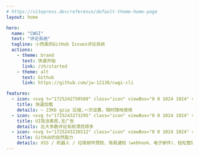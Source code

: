 ```yaml
---
# https://vitepress.dev/reference/default-theme-home-page
layout: home

hero:
  name: "CWGI"
  text: "评论系统"
  tagline: 小而美的GitHub Issues评论系统
  actions:
    - theme: brand
      text: 快速开始
      link: /zh/started
    - theme: alt
      text: Github
      link: https://github.com/jw-12138/cwgi-cli

features:
  - icon: <svg t="1725242750589" class="icon" viewBox="0 0 1024 1024" version="1.1" xmlns="http://www.w3.org/2000/svg" p-id="6012" width="30" height="30"><path d="M938.325333 154.658133c-2.389333 78.677333-19.490133 154.299733-48.059733 227.584-34.1504 87.688533-84.1216 164.795733-154.1632 228.5568-5.700267 5.205333-7.458133 10.7008-6.724267 18.005334 2.474667 23.620267 4.386133 47.274667 6.826667 70.792533 5.700267 55.005867-13.687467 100.078933-58.333867 131.959467-47.9232 34.286933-97.672533 65.9456-147.131733 98.013866-31.146667 20.189867-69.410133 1.809067-72.9088-34.8672a5427.2 5427.2 0 0 1-10.069333-126.583466c-1.450667-21.111467-0.8704-21.316267-21.486934-23.995734-54.664533-7.168-97.501867-32.938667-126.856533-79.701333-15.138133-24.098133-22.6304-50.7392-25.258667-78.779733-0.785067-8.362667-4.181333-10.478933-12.151466-10.9056a6890.786133 6890.786133 0 0 1-132.6592-8.311467c-36.7616-2.7648-55.3984-41.301333-35.703467-73.386667C107.52 470.459733 122.2144 448.392533 136.533333 426.0864c15.36-23.995733 30.6688-48.128 46.08-72.0896 28.2624-43.912533 68.983467-67.6352 121.070934-68.096 29.866667-0.2048 59.733333 5.000533 89.565866 8.192 5.632 0.580267 9.642667-0.170667 13.499734-4.488533 69.239467-76.8512 154.965333-128.699733 251.9552-163.413334a715.400533 715.400533 0 0 1 169.1136-38.365866c29.184-2.9696 58.538667-4.096 87.722666 1.28 15.854933 2.901333 16.708267 3.584 19.1488 18.978133 2.474667 15.394133 4.437333 30.890667 3.652267 46.574933z m-167.0144 193.9456c0.580267-51.848533-42.6496-96.4608-94.0544-97.314133-53.367467-0.8704-99.652267 37.6832-100.9152 97.8944-1.024 50.2272 44.731733 95.675733 95.829334 96.0512a98.474667 98.474667 0 0 0 69.751466-27.886933 97.1264 97.1264 0 0 0 29.3888-68.744534z" fill="#5672CD" p-id="6013"></path><path d="M197.1712 644.7104c13.073067 0.1536 20.343467 5.888 25.0368 19.217067 18.414933 52.0704 51.882667 91.579733 100.471467 118.357333 10.717867 5.888 21.9648 10.7008 33.655466 14.660267 20.992 7.1168 25.770667 27.374933 10.1888 43.008-23.04 23.108267-46.336 45.943467-69.376 69.12-7.6288 7.6288-16.0256 11.178667-26.743466 7.2704-10.888533-4.027733-16.145067-12.049067-16.674134-23.261867-0.375467-7.082667-0.187733-14.199467-0.341333-21.316267-0.3072-13.090133-0.443733-13.192533-12.561067-9.181866-25.873067 8.465067-51.780267 17.152-77.636266 25.617066-7.68 2.525867-15.325867 3.584-22.784-0.6144-10.9056-6.212267-15.0528-17.2032-10.666667-30.7712 8.618667-26.4192 17.646933-52.6848 26.453333-79.0528 3.822933-11.434667 3.584-11.6736-8.874666-11.844266-7.509333-0.1024-15.018667 0-22.493867-0.426667-10.888533-0.512-18.688-5.700267-22.7328-16.008533-3.925333-10.001067-1.4336-18.6368 5.9392-26.026667 24.046933-23.995733 48.213333-48.008533 72.362667-71.901867 4.795733-4.744533 10.496-7.441067 16.776533-6.843733z" fill="#5672CD" p-id="6014"></path></svg>
    title: 快速加载
    details: ~ 23Kb gzip 压缩,一次设置，随时随地使用
  - icon: <svg t="1725243273295" class="icon" viewBox="0 0 1024 1024" version="1.1" xmlns="http://www.w3.org/2000/svg" p-id="10379" width="30" height="30"><path d="M2.133333 471.466667v78.933333c21.333333 262.4 241.066667 471.466667 509.866667 471.466667 281.6 0 509.866667-228.266667 509.866667-509.866667S793.6 0 509.866667 0C241.066667 0 21.333333 206.933333 2.133333 471.466667z" fill="#5672CD" p-id="10380"></path><path d="M605.866667 386.133333c0-25.6-19.2-44.8-44.8-44.8-23.466667 0-44.8 21.333333-44.8 44.8V533.333333c0 55.466667-44.8 100.266667-98.133334 100.266667-55.466667 0-98.133333-44.8-98.133333-100.266667v-147.2c0-25.6-19.2-44.8-44.8-44.8-23.466667 0-44.8 21.333333-44.8 44.8V533.333333c0 106.666667 83.2 192 187.733333 192s187.733333-85.333333 187.733334-192v-147.2z m145.066666-44.8c-23.466667 0-44.8 21.333333-44.8 44.8v294.4c0 25.6 19.2 44.8 44.8 44.8 23.466667 0 44.8-21.333333 44.8-44.8V386.133333c0-25.6-19.2-44.8-44.8-44.8z" fill="#FFFFFF" p-id="10381"></path></svg>
    title: UI简洁美观,无广告
    details: 比大多数评论系统漂亮得多
  - icon: <svg t="1725243226512" class="icon" viewBox="0 0 1024 1024" version="1.1" xmlns="http://www.w3.org/2000/svg" p-id="9231" width="30" height="30"><path d="M512 0C229.283787 0 0.142041 234.942803 0.142041 524.867683c0 231.829001 146.647305 428.553077 350.068189 497.952484 25.592898 4.819996 34.976961-11.38884 34.976961-25.294314 0-12.45521-0.469203-45.470049-0.725133-89.276559-142.381822 31.735193-172.453477-70.380469-172.453477-70.380469-23.246882-60.569859-56.816233-76.693384-56.816234-76.693385-46.493765-32.58829 3.540351-31.948468 3.540351-31.948467 51.356415 3.71097 78.356923 54.086324 78.356923 54.086324 45.683323 80.19108 119.817417 57.072162 148.993321 43.593236 4.649376-33.91059 17.915029-57.029508 32.50298-70.167195-113.675122-13.222997-233.151301-58.223843-233.1513-259.341366 0-57.285437 19.919806-104.163095 52.678715-140.846248-5.246544-13.265652-22.820334-66.626844 4.990615-138.884127 0 0 42.996069-14.076094 140.760939 53.787741 40.863327-11.644769 84.627183-17.445825 128.177764-17.6591 43.465272 0.213274 87.271782 6.014331 128.135109 17.6591 97.679561-67.906489 140.59032-53.787741 140.59032-53.787741 27.938914 72.257282 10.407779 125.618474 5.118579 138.884127 32.844219 36.683154 52.593405 83.560812 52.593405 140.846248 0 201.586726-119.646798 245.990404-233.663158 258.957473 18.341577 16.208835 34.721032 48.199958 34.721032 97.210357 0 70.167195-0.639822 126.7275-0.639823 143.960051 0 14.033439 9.213443 30.370239 35.190235 25.209005 203.250265-69.527373 349.769606-266.123484 349.769605-497.867175C1023.857959 234.942803 794.673558 0 512 0" fill="#5672CD" p-id="9232"></path></svg>
    title: GitHub的自然能力
    details: XSS / 机器人 / 垃圾邮件预防、简易通知（webhook、电子邮件）、轻松管理/审核
---
```


